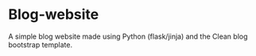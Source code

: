 # Blog-website
A simple blog website made using Python (flask/jinja) and the Clean blog bootstrap template.
